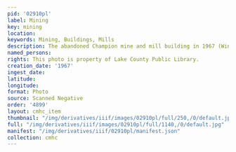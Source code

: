 ```yaml
---
pid: '02910pl'
label: Mining
key: mining
location: 
keywords: Mining, Buildings, Mills
description: The abandoned Champion mine and mill building in 1967 (Wingenbach Collection)
named_persons: 
rights: This photo is property of Lake County Public Library.
creation_date: '1967'
ingest_date: 
latitude: 
longitude: 
format: Photo
source: Scanned Negative
order: '4899'
layout: cmhc_item
thumbnail: "/img/derivatives/iiif/images/02910pl/full/250,/0/default.jpg"
full: "/img/derivatives/iiif/images/02910pl/full/1140,/0/default.jpg"
manifest: "/img/derivatives/iiif/02910pl/manifest.json"
collection: cmhc
---
```

